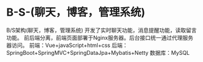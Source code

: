 # B-S-(聊天，博客，管理系统)
B/S架构(聊天，博客，管理系统)
开发了实时聊天功能，消息提醒功能，读取留言功能。
前后端分离，前端页面部署于Nginx服务器。后台接口统一通过代理服务器访问。
前端：Vue+javaScript+html+css
后端：SpringBoot+SpringMVC+SpringDataJpa+Mybatis+Netty
数据库：MySQL
